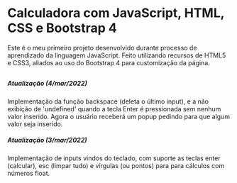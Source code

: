 # Calculadora com JavaScript, HTML, CSS e Bootstrap 4

Este é o meu primeiro projeto desenvolvido durante processo de aprendizado da linguagem JavaScript. Feito utilizando recursos de HTML5 e CSS3, aliados ao uso do Bootstrap 4 para customização da página.

##

##### Atualização (4/mar/2022)

Implementação da função backspace (deleta o último input), e a não exibição de 'undefined' quando a tecla Enter é pressionada sem nenhum valor inserido. Agora o usuário receberá um popup pedindo para que algum valor seja inserido.

##### Atualização (3/mar/2022)

Implementação de inputs vindos do teclado, com suporte as teclas enter (calcular), esc (limpar tudo) e vírgulas (ou pontos) para para cálculos com números float.
